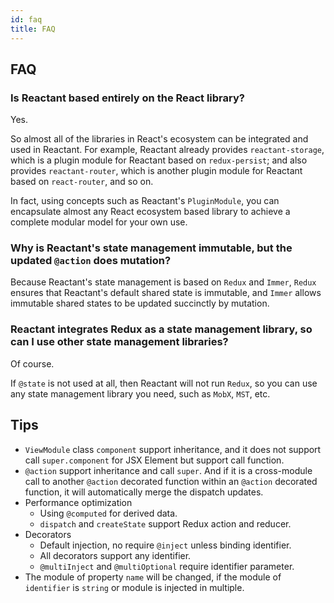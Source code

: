 ```yaml
---
id: faq
title: FAQ
---
```


## FAQ

### Is Reactant based entirely on the React library?

Yes.

So almost all of the libraries in React's ecosystem can be integrated and used in Reactant. For example, Reactant already provides `reactant-storage`, which is a plugin module for Reactant based on `redux-persist`; and also provides `reactant-router`, which is another plugin module for Reactant based on `react-router`, and so on. 

In fact, using concepts such as Reactant's `PluginModule`, you can encapsulate almost any React ecosystem based library to achieve a complete modular model for your own use.

### Why is Reactant's state management immutable, but the updated `@action` does mutation?

Because Reactant's state management is based on `Redux` and `Immer`, `Redux` ensures that Reactant's default shared state is immutable, and `Immer` allows immutable shared states to be updated succinctly by mutation.

### Reactant integrates Redux as a state management library, so can I use other state management libraries?

Of course.

If `@state` is not used at all, then Reactant will not run `Redux`, so you can use any state management library you need, such as `MobX`, `MST`, etc.

## Tips

- `ViewModule` class `component` support inheritance, and it does not support call `super.component` for JSX Element but support call function.
- `@action` support inheritance and call `super`. And if it is a cross-module call to another `@action` decorated function within an `@action` decorated function, it will automatically merge the dispatch updates.
- Performance optimization
  - Using `@computed` for derived data.
  - `dispatch` and `createState` support Redux action and reducer.
- Decorators
  - Default injection, no require `@inject` unless binding identifier.
  - All decorators support any identifier.
  - `@multiInject` and `@multiOptional` require identifier parameter.
- The module of property `name` will be changed, if the module of `identifier` is `string` or module is injected in multiple.
